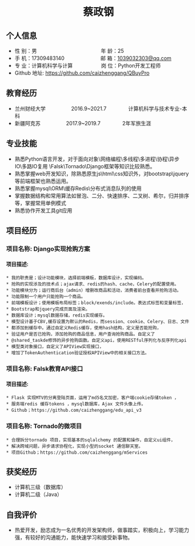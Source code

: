  <center>
     <h1>蔡政钢</h1>
 </center>

## 个人信息 

* 性 别：男&emsp;&emsp;&emsp;&emsp;&emsp;&emsp;&emsp;&emsp;&emsp;&emsp;&emsp;&emsp;&ensp;年 龄：25  
* 手 机：17309483140 &emsp;&emsp;&emsp;&emsp;&emsp;&emsp;&ensp;  邮 箱：1039032303@qq.com    
* 专 业：计算机科学与计算 &emsp;&emsp;&emsp;&emsp;&emsp; 岗 位：Python开发工程师
* Github 地址: https://github.com/caizhenggang/QBuyPro
## 教育经历    
* 兰州财经大学&emsp;&emsp;&emsp;&emsp;&emsp;2016.9~2021.7&emsp;&emsp;&emsp;&emsp; 计算机科学与技术专业-本科         
* 新疆阿克苏&emsp;&emsp;&emsp;&emsp;&emsp;2017.9~2019.7&emsp;&emsp;&emsp;&emsp; 2年军旅生涯  

## 专业技能

* 熟悉Python语言开发，对于面向对象\网络编程\多线程\多进程\协程\异步IO\多路IO复用 \Falsk\Tornado\Django框架等知识比较熟悉。
* 熟悉掌握web开发知识，除熟悉原生js\html\css知识外，对bootstrap\jquery等前端框架也熟悉运用。
* 熟悉掌握mysql\ORM\缓存Redis\分布式消息队列的使用
* 掌握数据结构和常用算法如冒泡、二分、快速排序、二叉树、希尔，归并排序等，掌握常用单例模式
* 熟悉协作开发工具git应用

## 项目经历

### 项目名称: Django实现抢购方案 
#### 项目描述:
    * 我的职责是；设计功能模块，选择前端模板，数据库设计，实现编码。
    * 抢购的实现涉及的技术点；ajax请求、redis的hash、cache，Celery的配置使用。
    * 功能模块分为；运行商后台（admin）增删改商品和活动，消费者前台查看并抢购活动。
    * 功能限制一个用户只能抢购一个商品。
    * 前端模板设计；使用模板布局标签；block/exends/include。表达式标签和变量标签，
    * Bootstrap和jquery完成页面及渲染。
    * 数据库设计；mysql数据存储，redis实现缓存。
    * 模型设计基于CBV,缓存设置为默认的Redis，而session、cookie、Celery、日志、文件
    * 都添加到缓存中。通过自定义Redis缓存，使用hash结构，定义是否能抢购，
    * 验证用户是否已抢购，添加抢购的商品信息，用户查询抢购商品。自定义了
    * @shared_taskde修饰的异步抢购函数。自定义api，使用RESTful序列化与反序列化api
    * 模型类对象接口，自定义了APIView实现接口，
    * 增加了TokenAuthentication验证授权APIView中的相关接口方法。

### 项目名称: Falsk教育API接口
#### 项目描述:
    * Flask 实现MTV的分离登陆页面，运用了md5名文加密，客户端cookie存储token ，
    * 服务端redis 缓存tokens ，mysql数据库，Ajax 文件头像上传。 
    * Github；https://github.com/caizhenggang/edu_api_v3     
### 项目名称: Tornado的微项目   
    * 合理拆分tornado 项目，实现基本的sqlalchemy 的配置和操作，自定义ui组件，
    * 解决跨域问题，异步请求协程化，实现小型的socket 通信聊天室。
    * 项目Github；https://github.com/caizhenggang/mServices
     
## 获奖经历
* 计算机三级（数据库）
* 计算机二级（Java）

## 自我评价 
* 热爱开发，励志成为一名优秀的开发架构师，做事踏实，积极向上，学习能力强，有较好的沟通能力，能快速学习和接受新事物。


